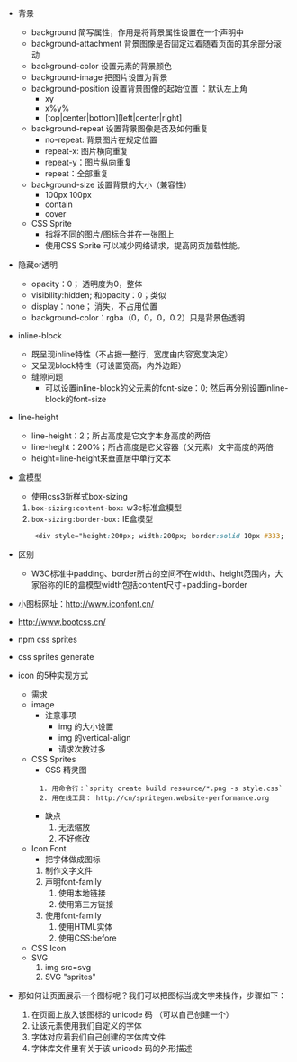 * 背景
    * background 简写属性，作用是将背景属性设置在一个声明中
    * background-attachment 背景图像是否固定过着随着页面的其余部分滚动
    * background-color 设置元素的背景颜色
    * background-image 把图片设置为背景
    * background-position 设置背景图像的起始位置 ：默认左上角
        * xy
        * x%y%
        * [top|center|bottom][left|center|right]
    * background-repeat 设置背景图像是否及如何重复
        * no-repeat: 背景图片在规定位置
        * repeat-x: 图片横向重复
        * repeat-y：图片纵向重复
        * repeat：全部重复
    * background-size 设置背景的大小（兼容性）
        * 100px 100px
        * contain
        * cover
    * CSS Sprite
        * 指将不同的图片/图标合并在一张图上
        * 使用CSS Sprite 可以减少网络请求，提高网页加载性能。

* 隐藏or透明
    * opacity：0； 透明度为0，整体
    * visibility:hidden; 和opacity：0；类似
    * display：none； 消失，不占用位置
    * background-color：rgba（0，0，0，0.2）只是背景色透明

* inline-block
    * 既呈现inline特性（不占据一整行，宽度由内容宽度决定）
    * 又呈现block特性（可设置宽高，内外边距）
    * 缝隙问题
        * 可以设置inline-block的父元素的font-size：0; 然后再分别设置inline-block的font-size

* line-height
    * line-height：2；所占高度是它文字本身高度的两倍
    * line-heght：200%；所占高度是它父容器（父元素）文字高度的两倍
    * height=line-height来垂直居中单行文本

* 盒模型
    * 使用css3新样式box-sizing
    1. `box-sizing:content-box:` w3c标准盒模型
    2. `box-sizing:border-box:` IE盒模型
    ```css
        <div style="height:200px; width:200px; border:solid 10px #333; padding:100px;"></div>
    ```
* 区别
    * W3C标准中padding、border所占的空间不在width、height范围内，大家俗称的IE的盒模型width包括content尺寸+padding+border


* 小图标网址：http://www.iconfont.cn/
* http://www.bootcss.cn/
* npm css sprites
* css sprites generate
* icon 的5种实现方式
    * 需求
    * image
        * 注意事项
            * img 的大小设置
            * img 的vertical-align
            * 请求次数过多
    * CSS Sprites
        * CSS 精灵图            
         <!-- CSS sprite 是可以把页面上所有的图片拼在一张大图上，通过background-position定位图标的位置，浏览器解析html时就只需向服务器发送一次请求，减小请求次数。               -->
            1. 用命令行：`sprity create build resource/*.png -s style.css`
            2. 用在线工具： http://cn/spritegen.website-performance.org
        * 缺点
            1. 无法缩放
            2. 不好修改
    * Icon Font
        * 把字体做成图标
        1. 制作文字文件
        2. 声明font-family
            1. 使用本地链接
            2. 使用第三方链接
        3. 使用font-family
            1. 使用HTML实体
            2. 使用CSS:before 
    * CSS Icon
    * SVG 
        1. img src=svg
        2. SVG "sprites"

* 那如何让页面展示一个图标呢？我们可以把图标当成文字来操作，步骤如下：
    1. 在页面上放入该图标的 unicode 码 （可以自己创建一个）
    2. 让该元素使用我们自定义的字体
    3. 字体对应着我们自己创建的字体库文件
    4. 字体库文件里有关于该 unicode 码的外形描述   